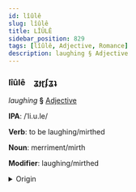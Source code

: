 ```yaml
---
id: lîûlê
slug: lîûlê
title: LÎÛLÊ
sidebar_position: 829
tags: [lîûlê, Adjective, Romance]
description: laughing § Adjective
---
```


### lîûlê&emsp;<span kind="abugida">ʓɟɽʄʓʇ</span>

*laughing* **§** [Adjective](../../tags/Adjective)

**IPA**: /ˈli.u.le/

**Verb**: to be laughing/mirthed

**Noun**: merriment/mirth

**Modifier**: laughing/mirthed

<details>
    <summary>Origin</summary>
    Catalan, Valencian riure /ˈriw.ɾe/<br/>
    <em>Romance Language Family</em>
</details>